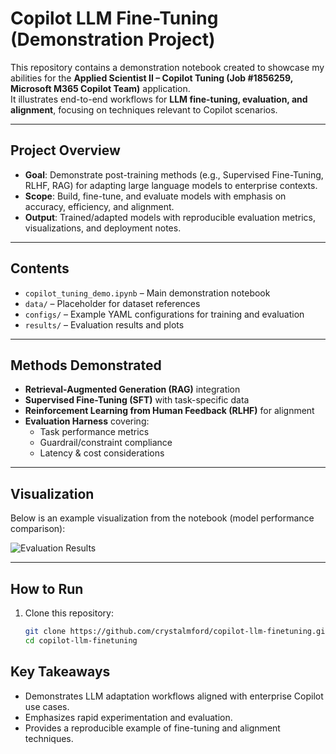 # Copilot LLM Fine-Tuning (Demonstration Project)

This repository contains a demonstration notebook created to showcase my abilities for the **Applied Scientist II – Copilot Tuning (Job #1856259, Microsoft M365 Copilot Team)** application.  
It illustrates end-to-end workflows for **LLM fine-tuning, evaluation, and alignment**, focusing on techniques relevant to Copilot scenarios.

---

## Project Overview

- **Goal**: Demonstrate post-training methods (e.g., Supervised Fine-Tuning, RLHF, RAG) for adapting large language models to enterprise contexts.  
- **Scope**: Build, fine-tune, and evaluate models with emphasis on accuracy, efficiency, and alignment.  
- **Output**: Trained/adapted models with reproducible evaluation metrics, visualizations, and deployment notes.  

---

## Contents

- `copilot_tuning_demo.ipynb` – Main demonstration notebook  
- `data/` – Placeholder for dataset references  
- `configs/` – Example YAML configurations for training and evaluation  
- `results/` – Evaluation results and plots  

---

## Methods Demonstrated

- **Retrieval-Augmented Generation (RAG)** integration  
- **Supervised Fine-Tuning (SFT)** with task-specific data  
- **Reinforcement Learning from Human Feedback (RLHF)** for alignment  
- **Evaluation Harness** covering:  
  - Task performance metrics  
  - Guardrail/constraint compliance  
  - Latency & cost considerations  

---

## Visualization

Below is an example visualization from the notebook (model performance comparison):

![Evaluation Results](results/eval_plot.png)

---

## How to Run

1. Clone this repository:  
   ```bash
   git clone https://github.com/crystalmford/copilot-llm-finetuning.git
   cd copilot-llm-finetuning

## Key Takeaways
- Demonstrates LLM adaptation workflows aligned with enterprise Copilot use cases.
- Emphasizes rapid experimentation and evaluation.
- Provides a reproducible example of fine-tuning and alignment techniques.

